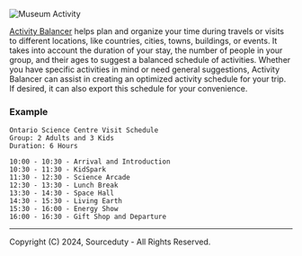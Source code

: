 ![Museum Activity](https://github.com/sourceduty/Activity_Balancer/assets/123030236/e1edd825-3460-4ae6-b26d-cde16480140d)

[Activity Balancer](https://chat.openai.com/g/g-xV6ASEJpI-activity-balancer) helps plan and organize your time during travels or visits to different locations, like countries, cities, towns, buildings, or events. It takes into account the duration of your stay, the number of people in your group, and their ages to suggest a balanced schedule of activities. Whether you have specific activities in mind or need general suggestions, Activity Balancer can assist in creating an optimized activity schedule for your trip. If desired, it can also export this schedule for your convenience.

### Example

```
Ontario Science Centre Visit Schedule
Group: 2 Adults and 3 Kids
Duration: 6 Hours

10:00 - 10:30 - Arrival and Introduction
10:30 - 11:30 - KidSpark
11:30 - 12:30 - Science Arcade
12:30 - 13:30 - Lunch Break
13:30 - 14:30 - Space Hall
14:30 - 15:30 - Living Earth
15:30 - 16:00 - Energy Show
16:00 - 16:30 - Gift Shop and Departure
```

***
Copyright (C) 2024, Sourceduty - All Rights Reserved.
